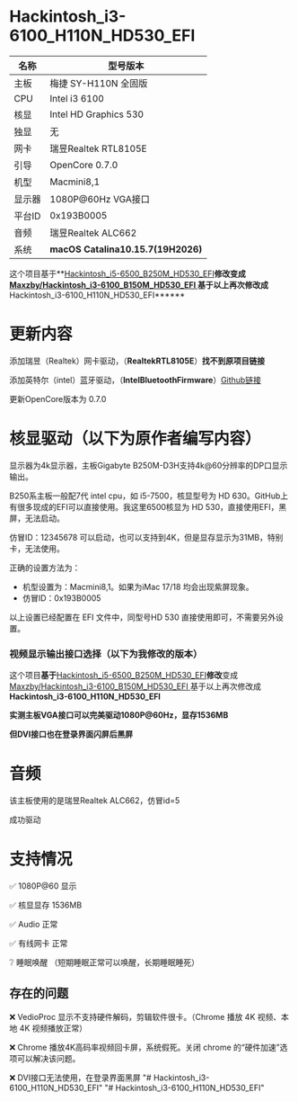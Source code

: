# Hackintosh_i3-6100_H110N_HD530_EFI

| 名称 | 型号版本 |
|  ----  | ----  |
| 主板 | 梅捷 SY-H110N 全固版 |
| CPU	| Intel i3 6100 |
| 核显	| Intel HD Graphics 530|
| 独显	| 无|
| 网卡	| 瑞昱Realtek RTL8105E |
| 引导	| OpenCore 0.7.0 |
| 机型	| Macmini8,1 |
| 显示器| 1080P@60Hz VGA接口 |
| 平台ID | 0x193B0005|
| 音频 | 瑞昱Realtek ALC662 |
| 系统 | **macOS Catalina10.15.7(19H2026)** |

这个项目基于**[Hackintosh_i5-6500_B250M_HD530_EFI](https://github.com/wonpn/Hackintosh_i5-6500_B250M_HD530_EFI)**修改变成[**Maxzby/Hackintosh_i3-6100_B150M_HD530_EFI** ](https://github.com/Maxzby/Hackintosh_i3-6100_B150M_HD530_EFI)基于以上再次修改成**Hackintosh_i3-6100_H110N_HD530_EFI******



# 更新内容

添加瑞昱（Realtek）网卡驱动，（**RealtekRTL8105E**）**找不到原项目链接**

添加英特尔（intel）蓝牙驱动，（**IntelBluetoothFirmware**）[Github链接](https://github.com/OpenIntelWireless/IntelBluetoothFirmware)

更新OpenCore版本为 0.7.0 

# 核显驱动（以下为原作者编写内容）

显示器为4k显示器，主板Gigabyte B250M-D3H支持4k@60分辨率的DP口显示输出。

B250系主板一般配7代 intel cpu，如 i5-7500，核显型号为 HD 630。GitHub上有很多现成的EFI可以直接使用。我这里6500核显为 HD 530，直接使用EFI，黑屏，无法启动。

仿冒ID：12345678 可以启动，也可以支持到4K，但是显存显示为31MB，特别卡，无法使用。

正确的设置方法为：

 - 机型设置为：Macmini8,1。如果为iMac 17/18 均会出现紫屏现象。
 - 仿冒ID：0x193B0005

以上设置已经配置在 EFI 文件中，同型号HD 530 直接使用即可，不需要另外设置。

### **视频显示输出接口选择**（以下为我修改的版本）

这个项目**基于**[Hackintosh_i5-6500_B250M_HD530_EFI](https://github.com/wonpn/Hackintosh_i5-6500_B250M_HD530_EFI)**修改**变成[Maxzby/Hackintosh_i3-6100_B150M_HD530_EFI ](https://github.com/Maxzby/Hackintosh_i3-6100_B150M_HD530_EFI)基于以上再次修改成**Hackintosh_i3-6100_H110N_HD530_EFI**

**实测主板VGA接口可以完美驱动1080P@60Hz，显存1536MB**

**但DVI接口也在登录界面闪屏后黑屏**

# 音频

该主板使用的是瑞昱Realtek ALC662，仿冒id=5

成功驱动

# 支持情况

 ✅ 1080P@60 显示

 ✅ 核显显存 1536MB

 ✅ Audio 正常

 ✅ 有线网卡 正常

 ❔ 睡眠唤醒 （短期睡眠正常可以唤醒，长期睡眠睡死）

## 存在的问题

 ❌ VedioProc 显示不支持硬件解码，剪辑软件很卡。（Chrome 播放 4K 视频、本地 4K 视频播放正常）

 ❌ Chrome 播放4K高码率视频回卡屏，系统假死。关闭 chrome 的“硬件加速”选项可以解决该问题。

 ❌ DVI接口无法使用，在登录界面黑屏
"# Hackintosh_i3-6100_H110N_HD530_EFI" 
"# Hackintosh_i3-6100_H110N_HD530_EFI" 
